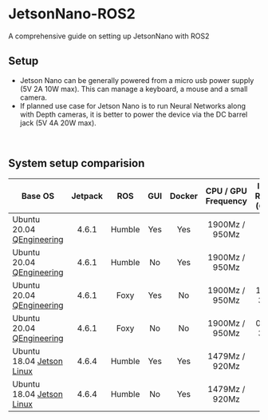# JetsonNano-ROS2
A comprehensive guide on setting up JetsonNano with ROS2

## Setup

- Jetson Nano can be generally powered from a micro usb power supply (5V 2A 10W max). This can manage a keyboard, a mouse and a small camera.
- If planned use case for Jetson Nano is to run Neural Networks along with Depth cameras, it is better to power the device via the DC barrel jack (5V 4A 20W max).

<br>

## System setup comparision

| Base OS | Jetpack | ROS | GUI | Docker | CPU / GPU Frequency | Idle RAM (GB) | Storage (GB)| Tutorial |
|---	|:---:|:---:|:---:|:---:|:---:|:---:|:---:|:---:|
| Ubuntu 20.04 [QEngineering](https://github.com/Qengineering/Jetson-Nano-Ubuntu-20-image?tab=readme-ov-file#bare-image) | 4.6.1 | Humble | Yes	| Yes | 1900Mz / 950Mz |     |     |     |
| Ubuntu 20.04	[QEngineering](https://github.com/Qengineering/Jetson-Nano-Ubuntu-20-image?tab=readme-ov-file#bare-image) | 4.6.1 | Humble	| No | Yes | 1900Mz / 950Mz |     |     |     |
| Ubuntu 20.04 [QEngineering](https://github.com/Qengineering/Jetson-Nano-Ubuntu-20-image?tab=readme-ov-file#bare-image) | 4.6.1 | Foxy | Yes | No | 1900Mz / 950Mz | 1.5 / 3.9 | 14.9 | [Image](/images/u20-foxy-noDocker-Desktop.png) [Tutorial](/docs/u20-foxy-noDocker-Desktop.md) |
| Ubuntu 20.04	[QEngineering](https://github.com/Qengineering/Jetson-Nano-Ubuntu-20-image?tab=readme-ov-file#bare-image) | 4.6.1 | Foxy | No	| No 	| 1900Mz / 950Mz | 0.5 / 3.9 |     | [Image](/images/u20-foxy-noDocker-noDesktop.png) [Tutorial](/docs/u20-foxy-noDocker-noDesktop.md) |
| Ubuntu 18.04 [Jetson Linux](https://developer.nvidia.com/embedded/learn/get-started-jetson-nano-devkit#write)| 4.6.4 | Humble 	| Yes | Yes | 1479Mz / 920Mz |     |     |     |
| Ubuntu 18.04 [Jetson Linux](https://developer.nvidia.com/embedded/learn/get-started-jetson-nano-devkit#write)| 4.6.4 | Humble	| No | Yes | 1479Mz / 920Mz |     |     |     |
